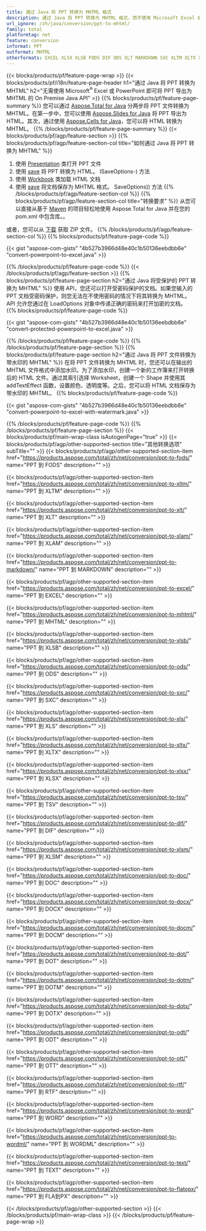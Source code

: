 ```yaml
---
title: 通过 Java 将 PPT 转换为 MHTML 格式
description: 通过 Java 将 PPT 转换为 MHTML 格式，而不使用 Microsoft Excel 或 PowerPoint
url_ignore: /zh/java/conversion/ppt-to-mhtml/
family: total
platformtag: net
feature: conversion
informat: PPT
outformat: MHTML
otherformats: EXCEL XLSX XLSB FODS DIF ODS XLT MARKDOWN SXC XLTM XLTX XLAM MHTML TSV XLS XLSM DOC DOCX DOCM DOT DOTM DOTX ODT OTT RTF WORD WORDML TEXT FLATOPX
---
```

{{< blocks/products/pf/feature-page-wrap >}}
{{< blocks/products/pf/i18n/feature-page-header h1="通过 Java 将 PPT 转换为 MHTML" h2="无需使用 Microsoft<sup>&reg;</sup> Excel 或 PowerPoint 即可将 PPT 导出为 MHTML 的 On Premise Java API" >}}
{{% blocks/products/pf/feature-page-summary %}}
您可以通过 [Aspose.Total for Java](https://products.aspose.com/total/java/) 分两步将 PPT 文件转换为 MHTML。在第一步中，您可以使用 [Aspose.Slides for Java](https://products.aspose.com/slides/java/) 将 PPT 导出为 HTML。其次，通过使用 [Aspose.Cells for Java](https://products.aspose.com/cells/java/)，您可以将 HTML 转换为 MHTML。
{{% /blocks/products/pf/feature-page-summary  %}}
{{< blocks/products/pf/agp/feature-section >}}
{{% blocks/products/pf/agp/feature-section-col title="如何通过 Java 将 PPT 转换为 MHTML" %}}
1. 使用 [Presentation](https://reference.aspose.com/slides/java/com.aspose.slides/Presentation) 类打开 PPT 文件
2. 使用 [save](https://reference.aspose.com/slides/java/com.aspose.slides/Presentation#save-java.lang.String-int-com.aspose.slides) 将 PPT 转换为 HTML。 ISaveOptions-) 方法
3. 使用 [Workbook](https://reference.aspose.com/cells/java/com.aspose.cells/Workbook) 类加载 HTML 文档
4. 使用 [save](https://reference.aspose.com/cells/java/com.aspose.cells/workbook#save(java.lang.String,%20com.aspose.cells)) 将文档保存为 MHTML 格式。 SaveOptions)) 方法
{{% /blocks/products/pf/agp/feature-section-col %}}
{{% blocks/products/pf/agp/feature-section-col title="转换要求" %}}
从您可以直接从基于 [Maven](https://repository.aspose.com/webapp/#/artifacts/browse/tree/General/repo/com/aspose/aspose-total) 的项目轻松地使用 Aspose.Total for Java 并在您的 pom.xml 中包含库。。

或者，您可以从 [下载](https://releases.aspose.com/total/java) 获取 ZIP 文件。
{{% /blocks/products/pf/agp/feature-section-col %}}
{{% blocks/products/pf/feature-page-code %}}

{{< gist "aspose-com-gists" "4b527b3966d48e40c1b50136eebdbb6e" "convert-powerpoint-to-excel.java" >}}


{{% /blocks/products/pf/feature-page-code %}}
{{< /blocks/products/pf/agp/feature-section >}}
{{% blocks/products/pf/feature-page-section  h2="通过 Java 将受保护的 PPT 转换为 MHTML" %}}
使用 API，您还可以打开受密码保护的文档。如果您输入的 PPT 文档受密码保护，则您无法在不使用密码的情况下将其转换为 MHTML。 API 允许您通过在 LoadOptions 对象中传递正确的密码来打开加密的文档。  
{{% blocks/products/pf/feature-page-code %}}

{{< gist "aspose-com-gists" "4b527b3966d48e40c1b50136eebdbb6e" "convert-protected-powerpoint-to-excel.java" >}}

{{% /blocks/products/pf/feature-page-code  %}}
{{% /blocks/products/pf/feature-page-section %}}
{{% blocks/products/pf/feature-page-section  h2="通过 Java 将 PPT 文件转换为带水印的 MHTML" %}}
在将 PPT 文件转换为 MHTML 时，您还可以在输出的 MHTML 文件格式中添加水印。为了添加水印，创建一个新的工作簿来打开转换后的 HTML 文件。通过其索引选择 Worksheet，创建一个 Shape 并使用其 addTextEffect 函数，设置颜色、透明度等。之后，您可以将 HTML 文档保存为带水印的 MHTML。 
{{% blocks/products/pf/feature-page-code %}}

{{< gist "aspose-com-gists" "4b527b3966d48e40c1b50136eebdbb6e" "convert-powerpoint-to-excel-with-watermark.java" >}}

{{% /blocks/products/pf/feature-page-code  %}}
{{% /blocks/products/pf/feature-page-section %}}
{{< blocks/products/pf/main-wrap-class isAutogenPage="true" >}}
{{< blocks/products/pf/agp/other-supported-section title="其他转换选项" subTitle="" >}}
{{< blocks/products/pf/agp/other-supported-section-item href="https://products.aspose.com/total/zh/net/conversion/ppt-to-fods/" name="PPT 到 FODS" description="" >}}

{{< blocks/products/pf/agp/other-supported-section-item href="https://products.aspose.com/total/zh/net/conversion/ppt-to-xltm/" name="PPT 到 XLTM" description="" >}}

{{< blocks/products/pf/agp/other-supported-section-item href="https://products.aspose.com/total/zh/net/conversion/ppt-to-xlt/" name="PPT 到 XLT" description="" >}}

{{< blocks/products/pf/agp/other-supported-section-item href="https://products.aspose.com/total/zh/net/conversion/ppt-to-xlam/" name="PPT 到 XLAM" description="" >}}

{{< blocks/products/pf/agp/other-supported-section-item href="https://products.aspose.com/total/zh/net/conversion/ppt-to-markdown/" name="PPT 到 MARKDOWN" description="" >}}

{{< blocks/products/pf/agp/other-supported-section-item href="https://products.aspose.com/total/zh/net/conversion/ppt-to-excel/" name="PPT 到 EXCEL" description="" >}}

{{< blocks/products/pf/agp/other-supported-section-item href="https://products.aspose.com/total/zh/net/conversion/ppt-to-mhtml/" name="PPT 到 MHTML" description="" >}}

{{< blocks/products/pf/agp/other-supported-section-item href="https://products.aspose.com/total/zh/net/conversion/ppt-to-xlsb/" name="PPT 到 XLSB" description="" >}}

{{< blocks/products/pf/agp/other-supported-section-item href="https://products.aspose.com/total/zh/net/conversion/ppt-to-ods/" name="PPT 到 ODS" description="" >}}

{{< blocks/products/pf/agp/other-supported-section-item href="https://products.aspose.com/total/zh/net/conversion/ppt-to-sxc/" name="PPT 到 SXC" description="" >}}

{{< blocks/products/pf/agp/other-supported-section-item href="https://products.aspose.com/total/zh/net/conversion/ppt-to-xls/" name="PPT 到 XLS" description="" >}}

{{< blocks/products/pf/agp/other-supported-section-item href="https://products.aspose.com/total/zh/net/conversion/ppt-to-xltx/" name="PPT 到 XLTX" description="" >}}

{{< blocks/products/pf/agp/other-supported-section-item href="https://products.aspose.com/total/zh/net/conversion/ppt-to-xlsx/" name="PPT 到 XLSX" description="" >}}

{{< blocks/products/pf/agp/other-supported-section-item href="https://products.aspose.com/total/zh/net/conversion/ppt-to-tsv/" name="PPT 到 TSV" description="" >}}

{{< blocks/products/pf/agp/other-supported-section-item href="https://products.aspose.com/total/zh/net/conversion/ppt-to-dif/" name="PPT 到 DIF" description="" >}}

{{< blocks/products/pf/agp/other-supported-section-item href="https://products.aspose.com/total/zh/net/conversion/ppt-to-xlsm/" name="PPT 到 XLSM" description="" >}}

{{< blocks/products/pf/agp/other-supported-section-item href="https://products.aspose.com/total/zh/net/conversion/ppt-to-doc/" name="PPT 到 DOC" description="" >}}

{{< blocks/products/pf/agp/other-supported-section-item href="https://products.aspose.com/total/zh/net/conversion/ppt-to-docx/" name="PPT 到 DOCX" description="" >}}

{{< blocks/products/pf/agp/other-supported-section-item href="https://products.aspose.com/total/zh/net/conversion/ppt-to-docm/" name="PPT 到 DOCM" description="" >}}

{{< blocks/products/pf/agp/other-supported-section-item href="https://products.aspose.com/total/zh/net/conversion/ppt-to-dot/" name="PPT 到 DOT" description="" >}}

{{< blocks/products/pf/agp/other-supported-section-item href="https://products.aspose.com/total/zh/net/conversion/ppt-to-dotm/" name="PPT 到 DOTM" description="" >}}

{{< blocks/products/pf/agp/other-supported-section-item href="https://products.aspose.com/total/zh/net/conversion/ppt-to-dotx/" name="PPT 到 DOTX" description="" >}}

{{< blocks/products/pf/agp/other-supported-section-item href="https://products.aspose.com/total/zh/net/conversion/ppt-to-odt/" name="PPT 到 ODT" description="" >}}

{{< blocks/products/pf/agp/other-supported-section-item href="https://products.aspose.com/total/zh/net/conversion/ppt-to-ott/" name="PPT 到 OTT" description="" >}}

{{< blocks/products/pf/agp/other-supported-section-item href="https://products.aspose.com/total/zh/net/conversion/ppt-to-rtf/" name="PPT 到 RTF" description="" >}}

{{< blocks/products/pf/agp/other-supported-section-item href="https://products.aspose.com/total/zh/net/conversion/ppt-to-word/" name="PPT 到 WORD" description="" >}}

{{< blocks/products/pf/agp/other-supported-section-item href="https://products.aspose.com/total/zh/net/conversion/ppt-to-wordml/" name="PPT 到 WORDML" description="" >}}

{{< blocks/products/pf/agp/other-supported-section-item href="https://products.aspose.com/total/zh/net/conversion/ppt-to-text/" name="PPT 到 TEXT" description="" >}}

{{< blocks/products/pf/agp/other-supported-section-item href="https://products.aspose.com/total/zh/net/conversion/ppt-to-flatopx/" name="PPT 到 FLA到PX" description="" >}}


{{< /blocks/products/pf/agp/other-supported-section >}}
{{< /blocks/products/pf/main-wrap-class >}}
{{< /blocks/products/pf/feature-page-wrap >}}